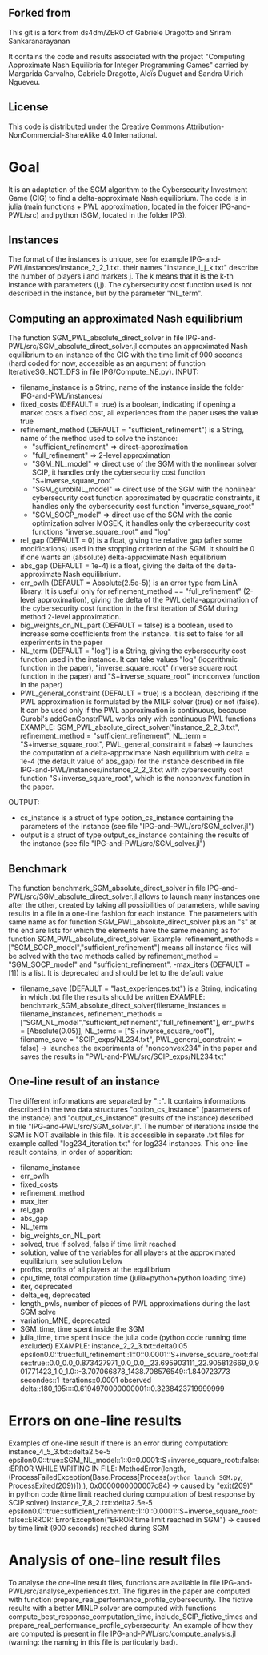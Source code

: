 ## Forked from
This git is a fork from ds4dm/ZERO of Gabriele Dragotto and Sriram Sankaranarayanan

It contains the code and results associated with the project "Computing Approximate Nash Equilibria for Integer Programming Games" carried by Margarida Carvalho, Gabriele Dragotto, Aloïs Duguet and Sandra Ulrich Ngueveu.

## License
This code is distributed under the Creative Commons Attribution-NonCommercial-ShareAlike 4.0 International.

# Goal
It is an adaptation of the SGM algorithm to the Cybersecurity Investment Game (CIG) to find a delta-approximate Nash equilibrium.
The code is in julia (main functions + PWL approximation, located in the folder IPG-and-PWL/src) and python (SGM, located in the folder IPG).

## Instances
The format of the instances is unique, see for example IPG-and-PWL/instances/instance_2_2_1.txt.
their names "instance_i_j_k.txt" describe the number of players i and markets j. The k means that it is the k-th instance with parameters (i,j).
The cybersecurity cost function used is not described in the instance, but by the parameter "NL_term".

## Computing an approximated Nash equilibrium
The function SGM_PWL_absolute_direct_solver in file IPG-and-PWL/src/SGM_absolute_direct_solver.jl computes an approximated Nash equilibrium to an instance of the CIG with the time limit of 900 seconds (hard coded for now, accessible as an argument of function IterativeSG_NOT_DFS in file IPG/Compute_NE.py).
INPUT:
- filename_instance is a String, name of the instance inside the folder IPG-and-PWL/instances/
- fixed_costs (DEFAULT = true) is a boolean, indicating if opening a market costs a fixed cost, all experiences from the paper uses the value true
- refinement_method (DEFAULT = "sufficient_refinement") is a String, name of the method used to solve the instance:
	- "sufficient_refinement" => direct-approximation
	- "full_refinement" => 2-level approximation
	- "SGM_NL_model" => direct use of the SGM with the nonlinear solver SCIP, it handles only the cybersecurity cost function "S+inverse_square_root"
	- "SGM_gurobiNL_model" => direct use of the SGM with the nonlinear cybersecurity cost function approximated by quadratic constraints, it handles only the cybersecurity cost function "inverse_square_root"
	- "SGM_SOCP_model" => direct use of the SGM with the conic optimization solver MOSEK, it handles only the cybersecurity cost functions "inverse_square_root" and "log"
- rel_gap (DEFAULT = 0) is a float, giving the relative gap (after some modifications) used in the stopping criterion of the SGM. It should be 0 if one wants an (absolute) delta-approximate Nash equilibrium
- abs_gap (DEFAULT = 1e-4) is a float, giving the delta of the delta-approximate Nash equilibrium.
- err_pwlh (DEFAULT = Absolute(2.5e-5)) is an error type from LinA library. It is useful only for refinement_method == "full_refinement" (2-level approximation), giving the delta of the PWL delta-approximation of the cybersecurity cost function in the first iteration of SGM during method 2-level approximation.
- big_weights_on_NL_part (DEFAULT = false) is a boolean, used to increase some coefficients from the instance. It is set to false for all experiments in the paper
- NL_term (DEFAULT = "log") is a String, giving the cybersecurity cost function used in the instance. It can take values "log" (logarithmic function in the paper), "inverse_square_root" (inverse square root function in the paper) and "S+inverse_square_root" (nonconvex function in the paper)
- PWL_general_constraint (DEFAULT = true) is a boolean, describing if the PWL approximation is formulated by the MILP solver (true) or not (false). It can be used only if the PWL approximation is continuous, because Gurobi's addGenConstrPWL works only with continuous PWL functions
EXAMPLE:
SGM_PWL_absolute_direct_solver("instance_2_2_3.txt", refinement_method = "sufficient_refinement", NL_term = "S+inverse_square_root", PWL_general_constraint = false)
-> launches the computation of a delta-approximate Nash equilibrium with delta = 1e-4 (the default value of abs_gap) for the instance described in file IPG-and-PWL/instances/instance_2_2_3.txt with cybersecurity cost function "S+inverse_square_root", which is the nonconvex function in the paper.

OUTPUT:
- cs_instance is a struct of type option_cs_instance containing the parameters of the instance (see file "IPG-and-PWL/src/SGM_solver.jl")
- output is a struct of type output_cs_instance containing the results of the instance (see file "IPG-and-PWL/src/SGM_solver.jl")

## Benchmark
The function benchmark_SGM_absolute_direct_solver in file IPG-and-PWL/src/SGM_absolute_direct_solver.jl allows to launch many instances one after the other, created by taking all possibilities of parameters, while saving results in a file in a one-line fashion for each instance.
The parameters with same name as for function SGM_PWL_absolute_direct_solver plus an "s" at the end are lists for which the elements have the same meaning as for function SGM_PWL_absolute_direct_solver. Example: refinement_methods = ["SGM_SOCP_model","sufficient_refinement"] means all instance files will be solved with the two methods called by refinement_method = "SGM_SOCP_model" and "sufficient_refinement".
-max_iters (DEFAULT = [1]) is a list. It is deprecated and should be let to the default value
- filename_save (DEFAULT = "last_experiences.txt") is a String, indicating in which .txt file the results should be written
EXAMPLE:
benchmark_SGM_absolute_direct_solver(filename_instances = filename_instances, refinement_methods = ["SGM_NL_model","sufficient_refinement","full_refinement"], err_pwlhs = [Absolute(0.05)], NL_terms = ["S+inverse_square_root"], filename_save = "SCIP_exps/NL234.txt", PWL_general_constraint = false)
-> launches the experiments of "nonconvex234" in the paper and saves the results in "PWL-and-PWL/src/SCIP_exps/NL234.txt"

## One-line result of an instance
The different informations are separated by "::". It contains informations described in the two data structures "option_cs_instance" (parameters of the instance) and "output_cs_instance" (results of the instance) described in file "IPG-and-PWL/src/SGM_solver.jl". The number of iterations inside the SGM is NOT available in this file. It is accessible in separate .txt files for example called "log234_iteration.txt" for log234 instances.
This one-line result contains, in order of apparition:
- filename_instance
- err_pwlh
- fixed_costs
- refinement_method
- max_iter
- rel_gap
- abs_gap
- NL_term
- big_weights_on_NL_part
- solved, true if solved, false if time limit reached
- solution, value of the variables for all players at the approximated equilibrium, see solution below
- profits, profits of all players at the equilibrium
- cpu_time, total computation time (julia+python+python loading time)
- iter, deprecated
- delta_eq, deprecated
- length_pwls, number of pieces of PWL approximations during the last SGM solve
- variation_MNE, deprecated
- SGM_time, time spent inside the SGM
- julia_time, time spent inside the julia code (python code running time excluded)
EXAMPLE:
instance_2_2_3.txt::delta0.05 epsilon0.0::true::full_refinement::1::0::0.0001::S+inverse_square_root::false::true::0.0_0.0_0.873427971_0.0_0.0__23.695903111_22.905812669_0.901771423_1.0_1.0::-3.707066878_1438.708576549::1.840723773 secondes::1 iterations::0.0001 observed delta::180_195::::0.6194970000000001::0.3238423719999999

# Errors on one-line results
Examples of one-line result if there is an error during computation:
instance_4_5_3.txt::delta2.5e-5 epsilon0.0::true::SGM_NL_model::1::0::0.0001::S+inverse_square_root::false::ERROR WHILE WRITING IN FILE: MethodError(length, (ProcessFailedException(Base.Process[Process(`python launch_SGM.py`, ProcessExited(209))]),), 0x0000000000007c84)
-> caused by "exit(209)" in python code (time limit reached during computation of best response by SCIP solver)
instance_7_8_2.txt::delta2.5e-5 epsilon0.0::true::sufficient_refinement::1::0::0.0001::S+inverse_square_root::false::ERROR: ErrorException("ERROR time limit reached in SGM")
-> caused by time limit (900 seconds) reached during SGM

# Analysis of one-line result files
To analyse the one-line result files, functions are available in file IPG-and-PWL/src/analyse_experiences.txt.
The figures in the paper are computed with function prepare_real_performance_profile_cybersecurity.
The fictive results with a better MINLP solver are computed with functions compute_best_response_computation_time, include_SCIP_fictive_times and prepare_real_performance_profile_cybersecurity.
An example of how they are computed is present in file IPG-and-PWL/src/compute_analysis.jl (warning: the naming in this file is particularly bad).
